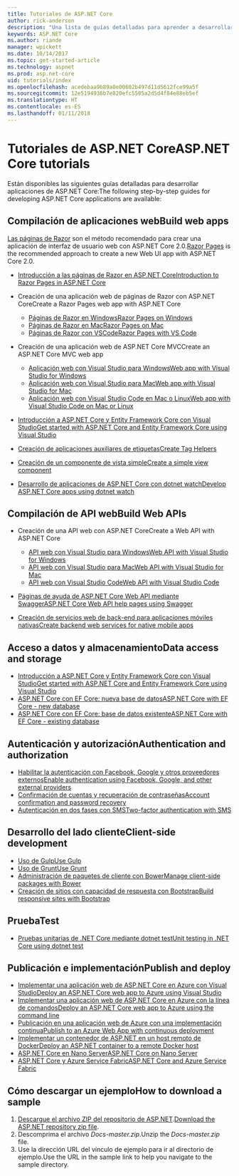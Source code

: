 ```yaml
---
title: Tutoriales de ASP.NET Core
author: rick-anderson
description: "Una lista de guías detalladas para aprender a desarrollar aplicaciones de ASP.NET Core."
keywords: ASP.NET Core
ms.author: riande
manager: wpickett
ms.date: 10/14/2017
ms.topic: get-started-article
ms.technology: aspnet
ms.prod: asp.net-core
uid: tutorials/index
ms.openlocfilehash: acedebaa9b89a0e00602b497d11d5612fce99a5f
ms.sourcegitcommit: 12e5194936b7e820efc5505a2d5d4f84e88eb5ef
ms.translationtype: HT
ms.contentlocale: es-ES
ms.lasthandoff: 01/11/2018
---
```

# <a name="aspnet-core-tutorials"></a><span data-ttu-id="1adce-104">Tutoriales de ASP.NET Core</span><span class="sxs-lookup"><span data-stu-id="1adce-104">ASP.NET Core tutorials</span></span>

<span data-ttu-id="1adce-105">Están disponibles las siguientes guías detalladas para desarrollar aplicaciones de ASP.NET Core:</span><span class="sxs-lookup"><span data-stu-id="1adce-105">The following step-by-step guides for developing ASP.NET Core applications are available:</span></span>

## <a name="build-web-apps"></a><span data-ttu-id="1adce-106">Compilación de aplicaciones web</span><span class="sxs-lookup"><span data-stu-id="1adce-106">Build web apps</span></span>

<span data-ttu-id="1adce-107">[Las páginas de Razor](xref:mvc/razor-pages/index) son el método recomendado para crear una aplicación de interfaz de usuario web con ASP.NET Core 2.0.</span><span class="sxs-lookup"><span data-stu-id="1adce-107">[Razor Pages](xref:mvc/razor-pages/index) is the recommended approach to create a new Web UI app with ASP.NET Core 2.0.</span></span>

* [<span data-ttu-id="1adce-108">Introducción a las páginas de Razor en ASP.NET Core</span><span class="sxs-lookup"><span data-stu-id="1adce-108">Introduction to Razor Pages in ASP.NET Core</span></span>](xref:mvc/razor-pages/index)
* <span data-ttu-id="1adce-109">Creación de una aplicación web de páginas de Razor con ASP.NET Core</span><span class="sxs-lookup"><span data-stu-id="1adce-109">Create a Razor Pages web app with ASP.NET Core</span></span>

   * [<span data-ttu-id="1adce-110">Páginas de Razor en Windows</span><span class="sxs-lookup"><span data-stu-id="1adce-110">Razor Pages on Windows</span></span>](xref:tutorials/razor-pages/index)
   * [<span data-ttu-id="1adce-111">Páginas de Razor en Mac</span><span class="sxs-lookup"><span data-stu-id="1adce-111">Razor Pages on Mac</span></span>](xref:tutorials/razor-pages-mac/index)
   * [<span data-ttu-id="1adce-112">Páginas de Razor con VSCode</span><span class="sxs-lookup"><span data-stu-id="1adce-112">Razor Pages with VS Code</span></span>](xref:tutorials/razor-pages-vsc/index)  

* <span data-ttu-id="1adce-113">Creación de una aplicación web de ASP.NET Core MVC</span><span class="sxs-lookup"><span data-stu-id="1adce-113">Create an ASP.NET Core MVC web app</span></span>

   * [<span data-ttu-id="1adce-114">Aplicación web con Visual Studio para Windows</span><span class="sxs-lookup"><span data-stu-id="1adce-114">Web app with Visual Studio for Windows</span></span>](first-mvc-app/index.md)
   * [<span data-ttu-id="1adce-115">Aplicación web con Visual Studio para Mac</span><span class="sxs-lookup"><span data-stu-id="1adce-115">Web app with Visual Studio for Mac</span></span>](first-mvc-app-mac/index.md)
   * [<span data-ttu-id="1adce-116">Aplicación web con Visual Studio Code en Mac o Linux</span><span class="sxs-lookup"><span data-stu-id="1adce-116">Web app with Visual Studio Code on Mac or Linux</span></span>](first-mvc-app-xplat/index.md)

* [<span data-ttu-id="1adce-117">Introducción a ASP.NET Core y Entity Framework Core con Visual Studio</span><span class="sxs-lookup"><span data-stu-id="1adce-117">Get started with ASP.NET Core and Entity Framework Core using Visual Studio</span></span>](../data/ef-mvc/index.md)
* [<span data-ttu-id="1adce-118">Creación de aplicaciones auxiliares de etiquetas</span><span class="sxs-lookup"><span data-stu-id="1adce-118">Create Tag Helpers</span></span>](../mvc/views/tag-helpers/authoring.md)
* [<span data-ttu-id="1adce-119">Creación de un componente de vista simple</span><span class="sxs-lookup"><span data-stu-id="1adce-119">Create a simple view component</span></span>](../mvc/views/view-components.md#walkthrough-creating-a-simple-view-component)
* [<span data-ttu-id="1adce-120">Desarrollo de aplicaciones de ASP.NET Core con dotnet watch</span><span class="sxs-lookup"><span data-stu-id="1adce-120">Develop ASP.NET Core apps using dotnet watch</span></span>](dotnet-watch.md)

## <a name="build-web-apis"></a><span data-ttu-id="1adce-121">Compilación de API web</span><span class="sxs-lookup"><span data-stu-id="1adce-121">Build Web APIs</span></span>
* <span data-ttu-id="1adce-122">Creación de una API web con ASP.NET Core</span><span class="sxs-lookup"><span data-stu-id="1adce-122">Create a Web API with ASP.NET Core</span></span>

  * [<span data-ttu-id="1adce-123">API web con Visual Studio para Windows</span><span class="sxs-lookup"><span data-stu-id="1adce-123">Web API with Visual Studio for Windows</span></span>](first-web-api.md)
  * [<span data-ttu-id="1adce-124">API web con Visual Studio para Mac</span><span class="sxs-lookup"><span data-stu-id="1adce-124">Web API with Visual Studio for Mac</span></span>](xref:tutorials/first-web-api-mac)
  * [<span data-ttu-id="1adce-125">API web con Visual Studio Code</span><span class="sxs-lookup"><span data-stu-id="1adce-125">Web API with Visual Studio Code</span></span>](web-api-vsc.md)
  
* [<span data-ttu-id="1adce-126">Páginas de ayuda de ASP.NET Core Web API mediante Swagger</span><span class="sxs-lookup"><span data-stu-id="1adce-126">ASP.NET Core Web API help pages using Swagger</span></span>](web-api-help-pages-using-swagger.md)
* [<span data-ttu-id="1adce-127">Creación de servicios web de back-end para aplicaciones móviles nativas</span><span class="sxs-lookup"><span data-stu-id="1adce-127">Create backend web services for native mobile apps</span></span>](../mobile/native-mobile-backend.md)

## <a name="data-access-and-storage"></a><span data-ttu-id="1adce-128">Acceso a datos y almacenamiento</span><span class="sxs-lookup"><span data-stu-id="1adce-128">Data access and storage</span></span>
* [<span data-ttu-id="1adce-129">Introducción a ASP.NET Core y Entity Framework Core con Visual Studio</span><span class="sxs-lookup"><span data-stu-id="1adce-129">Get started with ASP.NET Core and Entity Framework Core using Visual Studio</span></span>](../data/ef-mvc/index.md)
* [<span data-ttu-id="1adce-130">ASP.NET Core con EF Core: nueva base de datos</span><span class="sxs-lookup"><span data-stu-id="1adce-130">ASP.NET Core with EF Core - new database</span></span>](https://docs.microsoft.com/ef/core/get-started/aspnetcore/new-db)
* [<span data-ttu-id="1adce-131">ASP.NET Core con EF Core: base de datos existente</span><span class="sxs-lookup"><span data-stu-id="1adce-131">ASP.NET Core with EF Core - existing database</span></span>](https://docs.microsoft.com/ef/core/get-started/aspnetcore/existing-db)

## <a name="authentication-and-authorization"></a><span data-ttu-id="1adce-132">Autenticación y autorización</span><span class="sxs-lookup"><span data-stu-id="1adce-132">Authentication and authorization</span></span>
* [<span data-ttu-id="1adce-133">Habilitar la autenticación con Facebook, Google y otros proveedores externos</span><span class="sxs-lookup"><span data-stu-id="1adce-133">Enable authentication using Facebook, Google, and other external providers</span></span>](../security/authentication/social/index.md)
* [<span data-ttu-id="1adce-134">Confirmación de cuentas y recuperación de contraseñas</span><span class="sxs-lookup"><span data-stu-id="1adce-134">Account confirmation and password recovery</span></span>](../security/authentication/accconfirm.md)
* [<span data-ttu-id="1adce-135">Autenticación en dos fases con SMS</span><span class="sxs-lookup"><span data-stu-id="1adce-135">Two-factor authentication with SMS</span></span>](../security/authentication/2fa.md)

## <a name="client-side-development"></a><span data-ttu-id="1adce-136">Desarrollo del lado cliente</span><span class="sxs-lookup"><span data-stu-id="1adce-136">Client-side development</span></span>
* [<span data-ttu-id="1adce-137">Uso de Gulp</span><span class="sxs-lookup"><span data-stu-id="1adce-137">Use Gulp</span></span>](../client-side/using-gulp.md)
* [<span data-ttu-id="1adce-138">Uso de Grunt</span><span class="sxs-lookup"><span data-stu-id="1adce-138">Use Grunt</span></span>](../client-side/using-grunt.md)
* [<span data-ttu-id="1adce-139">Administración de paquetes de cliente con Bower</span><span class="sxs-lookup"><span data-stu-id="1adce-139">Manage client-side packages with Bower</span></span>](../client-side/bower.md)
* [<span data-ttu-id="1adce-140">Creación de sitios con capacidad de respuesta con Bootstrap</span><span class="sxs-lookup"><span data-stu-id="1adce-140">Build responsive sites with Bootstrap</span></span>](../client-side/bootstrap.md)

## <a name="test"></a><span data-ttu-id="1adce-141">Prueba</span><span class="sxs-lookup"><span data-stu-id="1adce-141">Test</span></span>
* [<span data-ttu-id="1adce-142">Pruebas unitarias de .NET Core mediante dotnet test</span><span class="sxs-lookup"><span data-stu-id="1adce-142">Unit testing in .NET Core using dotnet test</span></span>](https://docs.microsoft.com/dotnet/articles/core/testing/unit-testing-with-dotnet-test)

## <a name="publish-and-deploy"></a><span data-ttu-id="1adce-143">Publicación e implementación</span><span class="sxs-lookup"><span data-stu-id="1adce-143">Publish and deploy</span></span>
* [<span data-ttu-id="1adce-144">Implementar una aplicación web de ASP.NET Core en Azure con Visual Studio</span><span class="sxs-lookup"><span data-stu-id="1adce-144">Deploy an ASP.NET Core web app to Azure using Visual Studio</span></span>](publish-to-azure-webapp-using-vs.md)
* [<span data-ttu-id="1adce-145">Implementar una aplicación web de ASP.NET Core en Azure con la línea de comandos</span><span class="sxs-lookup"><span data-stu-id="1adce-145">Deploy an ASP.NET Core web app to Azure using the command line</span></span>](publish-to-azure-webapp-using-cli.md)
* [<span data-ttu-id="1adce-146">Publicación en una aplicación web de Azure con una implementación continua</span><span class="sxs-lookup"><span data-stu-id="1adce-146">Publish to an Azure Web App with continuous deployment</span></span>](xref:host-and-deploy/azure-apps/azure-continuous-deployment)
* [<span data-ttu-id="1adce-147">Implementar un contenedor de ASP.NET en un host remoto de Docker</span><span class="sxs-lookup"><span data-stu-id="1adce-147">Deploy an ASP.NET container to a remote Docker host</span></span>](https://docs.microsoft.com/azure/vs-azure-tools-docker-hosting-web-apps-in-docker)
* [<span data-ttu-id="1adce-148">ASP.NET Core en Nano Server</span><span class="sxs-lookup"><span data-stu-id="1adce-148">ASP.NET Core on Nano Server</span></span>](nano-server.md)
* [<span data-ttu-id="1adce-149">ASP.NET Core y Azure Service Fabric</span><span class="sxs-lookup"><span data-stu-id="1adce-149">ASP.NET Core and Azure Service Fabric</span></span>](https://docs.microsoft.com/azure/service-fabric/service-fabric-add-a-web-frontend)

<a name="download"></a> 
## <a name="how-to-download-a-sample"></a><span data-ttu-id="1adce-150">Cómo descargar un ejemplo</span><span class="sxs-lookup"><span data-stu-id="1adce-150">How to download a sample</span></span>
1. <span data-ttu-id="1adce-151">[Descargue el archivo ZIP del repositorio de ASP.NET](https://codeload.github.com/aspnet/Docs/zip/master).</span><span class="sxs-lookup"><span data-stu-id="1adce-151">[Download the ASP.NET repository zip file](https://codeload.github.com/aspnet/Docs/zip/master).</span></span>
1. <span data-ttu-id="1adce-152">Descomprima el archivo *Docs-master.zip*.</span><span class="sxs-lookup"><span data-stu-id="1adce-152">Unzip the *Docs-master.zip* file.</span></span>
1. <span data-ttu-id="1adce-153">Use la dirección URL del vínculo de ejemplo para ir al directorio de ejemplo.</span><span class="sxs-lookup"><span data-stu-id="1adce-153">Use the URL in the sample link to help you navigate to the sample directory.</span></span> 
